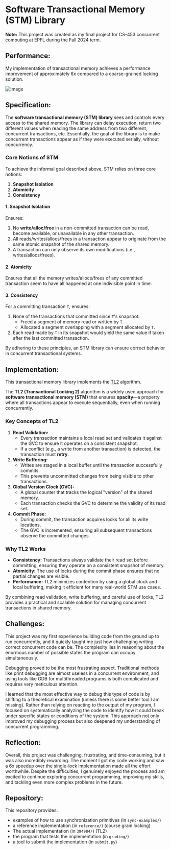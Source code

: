 # Software Transactional Memory (STM) Library

**Note:** This project was created as my final project for CS-453 concurrent computing at EPFL during the Fall 2024 term.

## Performance:

My implementation of transactional memory achieves a performance improvement of approximately 6x compared to a coarse-grained locking solution.

![image](https://github.com/user-attachments/assets/306dde4b-53ac-400f-815c-2766b23eb113)


## Specification:
The **software transactional memory (STM) library** sees and controls every access to the shared memory. The library can delay execution, return two different values when reading the same address from two different, concurrent transactions, etc. Essentially, the goal of the library is to make concurrent transactions appear as if they were executed serially, without concurrency.

### Core Notions of STM
To achieve the informal goal described above, STM relies on three core notions:
1. **Snapshot Isolation**
2. **Atomicity**
3. **Consistency**

#### 1. Snapshot Isolation
Ensures:
1. No **write/alloc/free** in a non-committed transaction can be read, become available, or unavailable in any other transaction.
2. All reads/writes/allocs/frees in a transaction appear to originate from the same atomic snapshot of the shared memory.
3. A transaction can only observe its own modifications (i.e., writes/allocs/frees).
   
#### 2. Atomicity
Ensures that all the memory writes/allocs/frees of any committed transaction seem to have all happened at one indivisible point in time.

#### 3. Consistency
For a committing transaction `T`, ensures:
1. None of the transactions that committed since `T`'s snapshot:
   - Freed a segment of memory read or written by `T`.
   - Allocated a segment overlapping with a segment allocated by `T`.
2. Each read made by `T` in its snapshot would yield the same value if taken after the last committed transaction.

By adhering to these principles, an STM library can ensure correct behavior in concurrent transactional systems.

## Implementation:

This transactional memory library implements the [TL2](https://dcl.epfl.ch/site/_media/education/4.pdf) algorithm.

The **TL2 (Transactional Locking 2)** algorithm is a widely used approach for **software transactional memory (STM)** that ensures **opacity**—a property where all transactions appear to execute sequentially, even when running concurrently.

### Key Concepts of TL2

1. **Read Validation:**
   - Every transaction maintains a local read set and validates it against the GVC to ensure it operates on a consistent snapshot.
   - If a conflict (e.g., a write from another transaction) is detected, the transaction must **retry**.
2. **Write Buffering:**
   - Writes are staged in a local buffer until the transaction successfully commits.
   - This prevents uncommitted changes from being visible to other transactions.
3. **Global Version Clock (GVC):**
   - A global counter that tracks the logical "version" of the shared memory.
   - Each transaction checks the GVC to determine the validity of its read set.
4. **Commit Phase:**
   - During commit, the transaction acquires locks for all its write locations.
   - The GVC is incremented, ensuring all subsequent transactions observe the committed changes.

### Why TL2 Works
- **Consistency:** Transactions always validate their read set before committing, ensuring they operate on a consistent snapshot of memory.
- **Atomicity:** The use of locks during the commit phase ensures that no partial changes are visible.
- **Performance:** TL2 minimizes contention by using a global clock and local buffering, making it efficient for many real-world STM use cases.

By combining read validation, write buffering, and careful use of locks, TL2 provides a practical and scalable solution for managing concurrent transactions in shared memory.

## Challenges:

This project was my first experience building code from the ground up to run concurrently, and it quickly taught me just how challenging writing correct concurrent code can be. The complexity lies in reasoning about the enormous number of possible states the program can occupy simultaneously. 

Debugging proved to be the most frustrating aspect. Traditional methods like print debugging are almost useless in a concurrent environment, and using tools like GDB for multithreaded programs is both complicated and requires very meticulous attention.

I learned that the most effective way to debug this type of code is by shifting to a theoretical examination (unless there is some better tool I am missing). Rather than relying on reacting to the output of my program, I focused on systematically analyzing the code to identify how it could break under specific states or conditions of the system. This approach not only improved my debugging process but also deepened my understanding of concurrent programming.

## Reflection:

Overall, this project was challenging, frustrating, and time-consuming, but it was also incredibly rewarding. The moment I got my code working and saw a 6x speedup over the single-lock implementation made all the effort worthwhile. Despite the difficulties, I genuinely enjoyed the process and am excited to continue exploring concurrent programming, improving my skills, and tackling even more complex problems in the future.

## Repository:

This repository provides:
* examples of how to use synchronization primitives (in `sync-examples/`)
* a reference implementation (in `reference/`) (course grain locking)
* The actual implementation (in `394984/`) (TL2)
* the program that tests the implementation (in `grading/`)
* a tool to submit the implementation (in `submit.py`)
